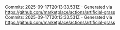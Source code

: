 Commits: 2025-09-17T20:13:33.531Z - Generated via https://github.com/marketplace/actions/artificial-grass
<br>
Commits: 2025-09-17T20:13:33.531Z - Generated via https://github.com/marketplace/actions/artificial-grass
<br>
